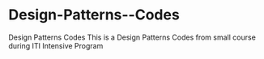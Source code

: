 # Design-Patterns--Codes
Design Patterns Codes 
This is a Design Patterns Codes from small course during ITI Intensive Program
